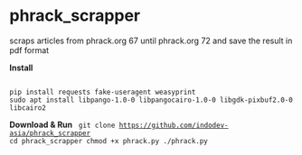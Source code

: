 # phrack_scrapper
scraps articles from phrack.org 67 until phrack.org 72 and save the result in pdf format

**Install**

<code>
pip install requests fake-useragent weasyprint
sudo apt install libpango-1.0-0 libpangocairo-1.0-0 libgdk-pixbuf2.0-0 libcairo2
</code>

**Download & Run**
<code>
git clone https://github.com/indodev-asia/phrack_scrapper
cd phrack_scrapper
chmod +x phrack.py
./phrack.py
</code>
